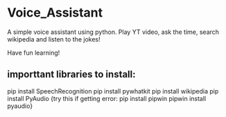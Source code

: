 # Voice_Assistant

A simple voice assistant using python.
Play YT video, ask the time, search wikipedia and listen to the jokes!

Have fun learning!

importtant libraries to install:
---------------------------------
pip install SpeechRecognition
pip install pywhatkit
pip install wikipedia
pip install PyAudio
{try this if getting error:
pip install pipwin 
pipwin install pyaudio}
